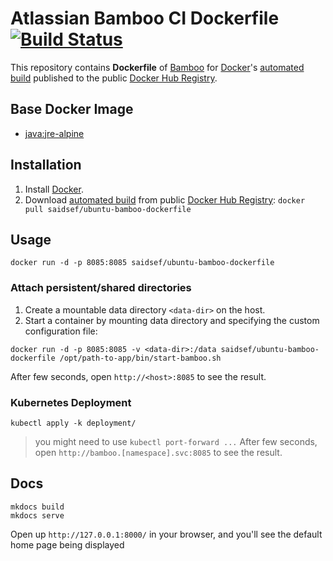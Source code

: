 # Atlassian Bamboo CI Dockerfile [![Build Status](https://travis-ci.org/saidsef/ubuntu-bamboo-dockerfile.svg?branch=master)](https://travis-ci.org/saidsef/ubuntu-bamboo-dockerfile)

This repository contains **Dockerfile** of [Bamboo](https://www.atlassian.com/software/bamboo/download) for [Docker](https://www.docker.com/)'s [automated build](https://registry.hub.docker.com/) published to the public [Docker Hub Registry](https://registry.hub.docker.com/).

## Base Docker Image
* [java:jre-alpine](https://hub.docker.com/_/java/)


## Installation
1. Install [Docker](https://www.docker.com/).
2. Download [automated build](https://registry.hub.docker.com/u/dockerfile/elasticsearch/) from public [Docker Hub Registry](https://registry.hub.docker.com/): `docker pull saidsef/ubuntu-bamboo-dockerfile`

## Usage

```shell
docker run -d -p 8085:8085 saidsef/ubuntu-bamboo-dockerfile
```

### Attach persistent/shared directories
  1. Create a mountable data directory `<data-dir>` on the host.
  2. Start a container by mounting data directory and specifying the custom configuration file:

```shell
docker run -d -p 8085:8085 -v <data-dir>:/data saidsef/ubuntu-bamboo-dockerfile /opt/path-to-app/bin/start-bamboo.sh
```

After few seconds, open `http://<host>:8085` to see the result.

### Kubernetes Deployment

```shell
kubectl apply -k deployment/
```
> you might need to use `kubectl port-forward ...`
After few seconds, open `http://bamboo.[namespace].svc:8085` to see the result.

## Docs

```shell
mkdocs build
mkdocs serve
```

Open up `http://127.0.0.1:8000/` in your browser, and you'll see the default home page being displayed
